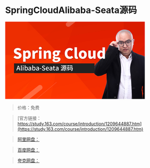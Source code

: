 # SpringCloudAlibaba-Seata源码

![img](../../../assets/study163/free/446440c7205a477fb9ea333b90bb2d0c.jpg)

> 价格：免费

> [官方链接：https://study.163.com/course/introduction/1209644887.htm](https://study.163.com/course/introduction/1209644887.htm)

> [阿里网盘：]()

> [百度网盘：]()

> [夸克网盘：]()
